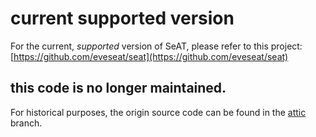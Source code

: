 # current supported version
For the current, *supported* version of SeAT, please refer to this project:  
[https://github.com/eveseat/seat](https://github.com/eveseat/seat)

## this code is no longer maintained.
For historical purposes, the origin source code can be found in the  [attic](https://github.com/eve-seat/seat/tree/attic) branch.
